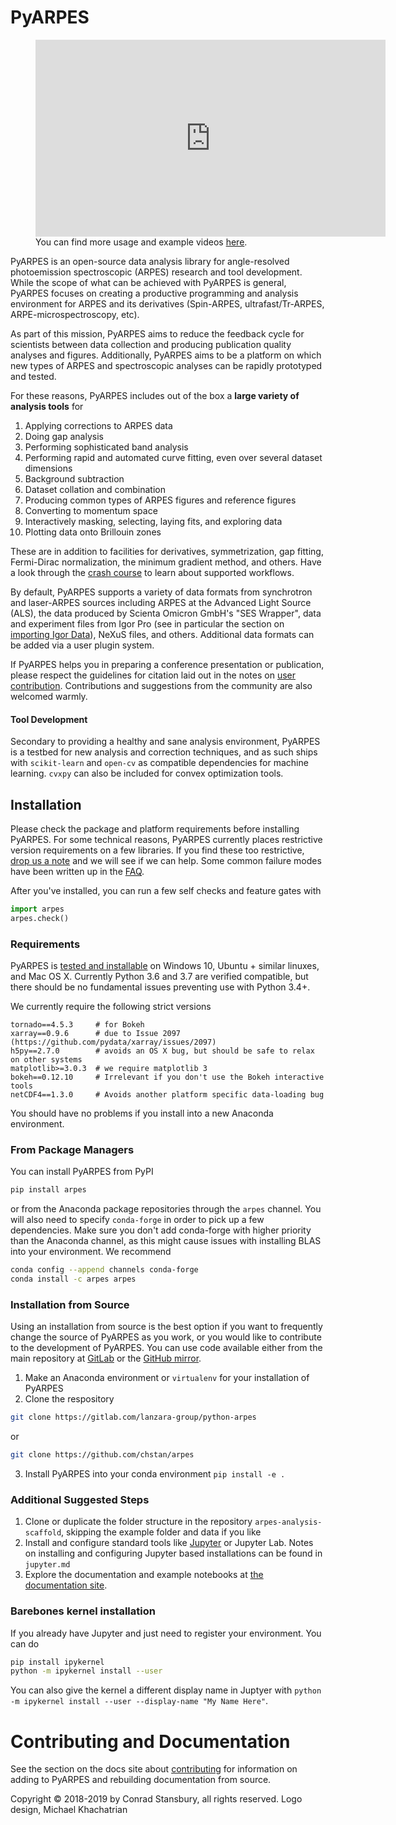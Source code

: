 # PyARPES

<figure>
  <iframe width="560" height="315" src="https://www.youtube.com/embed/Gd0qJuInzvE" frameborder="0" 
          allow="accelerometer; autoplay; encrypted-media; gyroscope; picture-in-picture" allowfullscreen>
  </iframe>
  <figcaption>You can find more usage and example videos <a href="/#/example-videos">here</a>.</figcaption>
</figure>

PyARPES is an open-source data analysis library for angle-resolved photoemission spectroscopic (ARPES) research 
and tool development. While the scope of what can be achieved with PyARPES is general, PyARPES focuses on creating a 
productive programming and analysis environment for ARPES and its derivatives (Spin-ARPES, ultrafast/Tr-ARPES, 
ARPE-microspectroscopy, etc).

As part of this mission, PyARPES aims to reduce the feedback cycle for scientists between data collection and 
producing publication quality analyses and figures. Additionally, PyARPES aims to be a platform on which new types 
of ARPES and spectroscopic analyses can be rapidly prototyped and tested.

For these reasons, PyARPES includes out of the box a **large variety of analysis tools** for

1. Applying corrections to ARPES data
2. Doing gap analysis
3. Performing sophisticated band analysis
4. Performing rapid and automated curve fitting, even over several dataset dimensions
5. Background subtraction
6. Dataset collation and combination
7. Producing common types of ARPES figures and reference figures
8. Converting to momentum space
9. Interactively masking, selecting, laying fits, and exploring data
10. Plotting data onto Brillouin zones

These are in addition to facilities for derivatives, symmetrization, gap fitting, 
Fermi-Dirac normalization, the minimum gradient method, and others. Have a look
through the [crash course](/how-to) to learn about supported workflows.  

By default, PyARPES supports a variety of data formats from synchrotron and laser-ARPES sources including ARPES at 
the Advanced Light Source (ALS), the data produced by Scienta Omicron GmbH's "SES Wrapper", data and experiment 
files from Igor Pro (see in particular the section on [importing Igor Data](/igor-pro)), NeXuS files, and others. 
Additional data formats can be added via a user plugin system.

If PyARPES helps you in preparing a conference presentation or publication, please respect the guidelines 
for citation laid out in the notes on [user contribution](/contributing). Contributions and suggestions from the 
community are also welcomed warmly.

#### Tool Development

Secondary to providing a healthy and sane analysis environment, PyARPES is a testbed for new analysis and 
correction techniques, and as such ships with `scikit-learn` and `open-cv` as compatible dependencies for 
machine learning. `cvxpy` can also be included for convex optimization tools.


## Installation

Please check the package and platform requirements before installing PyARPES. For some technical reasons, PyARPES currently
places restrictive version requirements on a few libraries. If you find these too restrictive, 
[drop us a note](mailto:chstansbury+arpes@gmail.com) and we will see if we can help. Some common failure modes have 
been written up in the [FAQ](/faq).

After you've installed, you can run a few self checks and feature gates with

```python
import arpes
arpes.check()
```

### Requirements

PyARPES is [tested and installable](https://dev.azure.com/lanzara-group/PyARPES) on Windows 10, Ubuntu + similar 
linuxes, and Mac OS X. Currently Python 3.6 and 3.7 are verified compatible, but there should be no fundamental issues 
preventing use with Python 3.4+.

We currently require the following strict versions

```pip
tornado==4.5.3     # for Bokeh
xarray==0.9.6      # due to Issue 2097 (https://github.com/pydata/xarray/issues/2097)
h5py==2.7.0        # avoids an OS X bug, but should be safe to relax on other systems
matplotlib>=3.0.3  # we require matplotlib 3
bokeh==0.12.10     # Irrelevant if you don't use the Bokeh interactive tools
netCDF4==1.3.0     # Avoids another platform specific data-loading bug
```

You should have no problems if you install into a new Anaconda environment.

### From Package Managers

You can install PyARPES from PyPI

```bash
pip install arpes
```

or from the Anaconda package repositories through the `arpes` channel. You will also need to specify 
`conda-forge` in order to pick up a few dependencies. Make sure you don't add conda-forge with higher priority 
than the Anaconda channel, as this might cause issues with installing BLAS into your environment. We recommend

```bash
conda config --append channels conda-forge
conda install -c arpes arpes
```

### Installation from Source

Using an installation from source is the best option if you want to frequently change 
the source of PyARPES as you work, or you would like to contribute to the development 
of PyARPES. You can use code available either from the main repository at 
[GitLab](https://gitlab.com/lanzara-group/python-arpes.git) or the 
[GitHub mirror](https://github.com/chstan/arpes).

1. Make an Anaconda environment or `virtualenv` for your installation of PyARPES
2. Clone the respository

```bash
git clone https://gitlab.com/lanzara-group/python-arpes
```

or 

```bash
git clone https://github.com/chstan/arpes
```

3. Install PyARPES into your conda environment `pip install -e .`


### Additional Suggested Steps

1.  Clone or duplicate the folder structure in the repository
    `arpes-analysis-scaffold`, skipping the example folder and data if
    you like
2.  Install and configure standard tools like
    [Jupyter](https://jupyter.org/) or Jupyter Lab. Notes on installing
    and configuring Jupyter based installations can be found in
    `jupyter.md`
3.  Explore the documentation and example notebooks at [the
    documentation site](https://arpes.netlify.com/).
    
    
### Barebones kernel installation

If you already have Jupyter and just need to register your environment. You can do
```bash
pip install ipykernel
python -m ipykernel install --user 
```

You can also give the kernel a different display name in Juptyer with 
`python -m ipykernel install --user --display-name "My Name Here"`.

# Contributing and Documentation

See the section on the docs site about
[contributing](https://arpes.netlify.com/#/contributing)
for information on adding to PyARPES and rebuilding documentation from
source.

Copyright © 2018-2019 by Conrad Stansbury, all rights reserved.
Logo design, Michael Khachatrian
